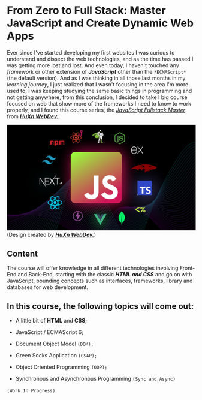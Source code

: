 # From Zero to Full Stack: Master JavaScript and Create Dynamic Web Apps

Ever since I've started developing my first websites I was curious to understand and dissect the web technologies, and as the time has passed I was getting more lost and lost. And even today, I haven't touched any *framework* or other extension of ***JavaScript*** other than the `*ECMAScript*` (the default version). And as I was thinking in all those last months in my *learning journey*, I just realized that I wasn't focusing in the area I'm more used to, I was keeping studying the same basic things in programming and not getting anywhere, from this conclusion, I decided to take I big course focused on web that show more of the frameworks I need to know to work properly, and I found this course series, the [*JavaScript Fullstack Master*](https://youtu.be/H3XIJYEPdus?si=ciwv6rjdZXc9FGUe) from [***HuXn WebDev.***](https://github.com/HuXn-WebDev)

![JavaScript Fullstack Master](../../Images/JS%20Fullstack%20Master.png)
(Design created by [***HuXn WebDev.***](https://github.com/HuXn-WebDev))

## Content

The course will offer knowledge in all different technologies involving Front-End and Back-End, starting with the classic ***HTML and CSS*** and go on with JavaScript, bounding concepts such as interfaces, frameworks, library and databases for web development.

## In this course, the following topics will come out:

- A little bit of **HTML** and **CSS;**

- JavaScript / ECMAScript 6;

- Document Object Model `(DOM);`

- Green Socks Application `(GSAP);`

- Object Oriented Programming `(OOP);`

- Synchronous and Asynchronous Programming `(Sync and Async)`

`(Work In Progress)`